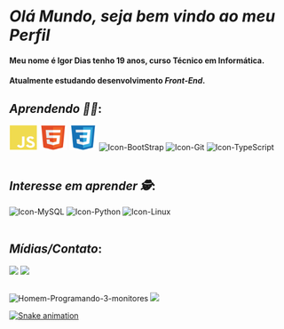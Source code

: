 # *Olá Mundo, seja bem vindo ao meu Perfil*
#### Meu nome é Igor Dias tenho 19 anos, curso Técnico em Informática.
#### Atualmente estudando desenvolvimento *Front-End*. 

## *Aprendendo 👨‍💻*: 
<div style="display: inline_block">
 <img align="space-between" alt="Icon-Js" height="45" width="50" src="https://raw.githubusercontent.com/devicons/devicon/master/icons/javascript/javascript-plain.svg">
 <img align="space-between" alt="Icon-HTML" height="45" width="50" src="https://raw.githubusercontent.com/devicons/devicon/master/icons/html5/html5-original.svg">
 <img align="space-between" alt="Icon-CSS" height="45" width="50" src="https://raw.githubusercontent.com/devicons/devicon/master/icons/css3/css3-original.svg">
 <img aling="space-between" alt="Icon-BootStrap" height="45" width="50" src="https://cdn.jsdelivr.net/gh/devicons/devicon/icons/bootstrap/bootstrap-original.svg">
 <img aling="space-between" alt="Icon-Git" height="45" width="50" src="https://cdn.jsdelivr.net/gh/devicons/devicon/icons/git/git-original.svg">
 <img aling="space-between" alt="Icon-TypeScript" height="45" width="50" src="https://cdn.jsdelivr.net/gh/devicons/devicon/icons/typescript/typescript-original.svg">
</div><br>

## *Interesse em aprender 🕵️*:
<div style="display: inline_block">
 <img aling="space-between" alt="Icon-MySQL" height="45" width="50" src="https://cdn.jsdelivr.net/gh/devicons/devicon/icons/mysql/mysql-plain-wordmark.svg">
 <img aling="space-between" alt="Icon-Python" height="45" width="50" src="https://cdn.jsdelivr.net/gh/devicons/devicon/icons/python/python-original.svg">
 <img aling="space-between" alt="Icon-Linux" height="45" width="50" src="https://cdn.jsdelivr.net/gh/devicons/devicon/icons/linux/linux-original.svg">
</div><br>

 ## *Mídias/Contato*:

<div style="display: inline_block">
   <a href="https://www.instagram.com/igor_gdias/" target="_blank"><img src="https://img.shields.io/badge/-Instagram-%23E4405F?style=for-the-badge&logo=instagram&logoColor=white" target="_blank"></a>
  <a href="https://www.linkedin.com/in/igor-dias-7b1496233/" target="_blank"><img src="https://img.shields.io/badge/LinkedIn-0077B5?style=for-the-badge&logo=linkedin&logoColor=white" target="_blank"></a> 
</div>

 ##

<div style="display: inline_block">
 <img height="250em"  src="https://user-images.githubusercontent.com/99450302/156185293-e7880e03-a583-4cf4-a2ac-e2b1d11989c7.svg" alt="Homem-Programando-3-monitores"> 
 <a href="https://github.com/IgorDias04">
   <img height="200em" src="https://github-readme-stats.vercel.app/api?username=IgorDias04&show_icons=true&theme=radical&include_all_commits=true&count_private=true">
</div>
 
<div>
 <a href="https://github.com/IgorDias04">

 ![Snake animation](https://github.com/IgorDias04/IgorDias04/blob/output/github-contribution-grid-snake.svg)
 
</div>
